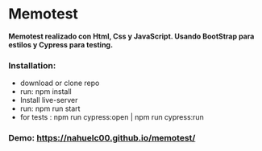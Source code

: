 # Memotest
**Memotest realizado con Html, Css y JavaScript. Usando BootStrap para estilos y Cypress para testing.** 

### Installation: 
- download or clone repo
- run: npm install  
- Install live-server
- run: npm run start
- for tests : 
	npm run cypress:open  | npm run cypress:run  
 
 ### Demo:  https://nahuelc00.github.io/memotest/  
